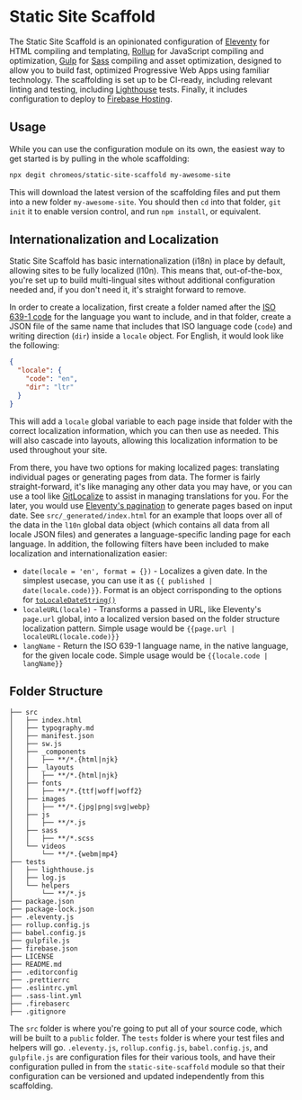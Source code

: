 # Static Site Scaffold

The Static Site Scaffold is an opinionated configuration of [Eleventy](https://www.11ty.io) for HTML compiling and templating, [Rollup](https://rollupjs.org/) for JavaScript compiling and optimization, [Gulp](https://gulpjs.com/) for [Sass](https://sass-lang.com/) compiling and asset optimization, designed to allow you to build fast, optimized Progressive Web Apps using familiar technology. The scaffolding is set up to be CI-ready, including relevant linting and testing, including [Lighthouse](https://github.com/GoogleChrome/lighthouse) tests. Finally, it includes configuration to deploy to [Firebase Hosting](https://firebase.google.com/docs/hosting).

## Usage

While you can use the configuration module on its own, the easiest way to get started is by pulling in the whole scaffolding:

```bash
npx degit chromeos/static-site-scaffold my-awesome-site
```

This will download the latest version of the scaffolding files and put them into a new folder `my-awesome-site`. You should then `cd` into that folder, `git init` it to enable version control, and run `npm install`, or equivalent.

## Internationalization and Localization

Static Site Scaffold has basic internationalization (i18n) in place by default, allowing sites to be fully localized (l10n). This means that, out-of-the-box, you're set up to build multi-lingual sites without additional configuration needed and, if you don't need it, it's straight forward to remove.

In order to create a localization, first create a folder named after the [ISO 639-1 code](https://en.wikipedia.org/wiki/List_of_ISO_639-1_codes) for the language you want to include, and in that folder, create a JSON file of the same name that includes that ISO language code (`code`) and writing direction (`dir`) inside a `locale` object. For English, it would look like the following:

```json
{
  "locale": {
    "code": "en",
    "dir": "ltr"
  }
}
```

This will add a `locale` global variable to each page inside that folder with the correct localization information, which you can then use as needed. This will also cascade into layouts, allowing this localization information to be used throughout your site.

From there, you have two options for making localized pages: translating individual pages or generating pages from data. The former is fairly straight-forward, it's like managing any other data you may have, or you can use a tool like [GitLocalize](https://gitlocalize.com/) to assist in managing translations for you. For the later, you would use [Eleventy's pagination](https://www.11ty.dev/docs/pagination/) to generate pages based on input date. See `src/_generated/index.html` for an example that loops over all of the data in the `l10n` global data object (which contains all data from all locale JSON files) and generates a language-specific landing page for each language. In addition, the following filters have been included to make localization and internationalization easier:

- `date(locale = 'en', format = {})` - Localizes a given date. In the simplest usecase, you can use it as `{{ published | date(locale.code)}}`. Format is an object corrisponding to the options for [`toLocaleDateString()`](https://developer.mozilla.org/en-US/docs/Web/JavaScript/Reference/Global_Objects/Date/toLocaleDateString)
- `localeURL(locale)` - Transforms a passed in URL, like Eleventy's `page.url` global, into a localized version based on the folder structure localization pattern. Simple usage would be `{{page.url | localeURL(locale.code)}}`
- `langName` - Return the ISO 639-1 language name, in the native language, for the given locale code. Simple usage would be `{{locale.code | langName}}`

## Folder Structure

```
├── src
│   ├── index.html
│   ├── typography.md
│   ├── manifest.json
│   ├── sw.js
│   ├── _components
│   │   ├── **/*.{html|njk}
│   ├── _layouts
│   │   ├── **/*.{html|njk}
│   ├── fonts
│   │   ├── **/*.{ttf|woff|woff2}
│   ├── images
│   │   ├── **/*.{jpg|png|svg|webp}
│   ├── js
│   │   ├── **/*.js
│   ├── sass
│   │   ├── **/*.scss
│   └── videos
│       └── **/*.{webm|mp4}
├── tests
│   ├── lighthouse.js
│   ├── log.js
│   └── helpers
│       └── **/*.js
├── package.json
├── package-lock.json
├── .eleventy.js
├── rollup.config.js
├── babel.config.js
├── gulpfile.js
├── firebase.json
├── LICENSE
├── README.md
├── .editorconfig
├── .prettierrc
├── .eslintrc.yml
├── .sass-lint.yml
├── .firebaserc
├── .gitignore
```

The `src` folder is where you're going to put all of your source code, which will be built to a `public` folder. The `tests` folder is where your test files and helpers will go. `.eleventy.js`, `rollup.config.js`, `babel.config.js`, and `gulpfile.js` are configuration files for their various tools, and have their configuration pulled in from the `static-site-scaffold` module so that their configuration can be versioned and updated independently from this scaffolding.
